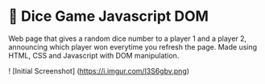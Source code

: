 # :game_die: Dice Game Javascript DOM
 Web page that gives a random dice number to a player 1 and a player 2, announcing which player won everytime you refresh the page. Made using HTML, CSS and Javascript with DOM manipulation.
 
 ! [Initial Screenshot] (https://i.imgur.com/l3S6gbv.png)
